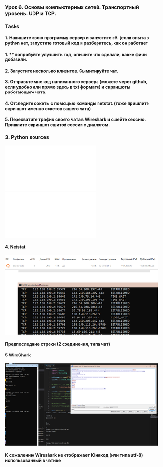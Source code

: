 ﻿### Урок 6. Основы компьютерных сетей. Транспортный уровень. UDP и TCP.

### Tasks
#### 1. Напишите свою программу сервер и запустите её. (если опыта в python нет, запустите готовый код и разберитесь, как он работает
#### 1. ** попробуйте улучшить код, опишите что сделали, какие фичи добавили.
#### 2. Запустите несколько клиентов. Сымитируйте чат.
#### 3. Отправьте мне код написанного сервера (можете через github, если удобно или прямо здесь в txt формате) и скриншоты работающего чата.
#### 4. Отследите сокеты с помощью команды netstat. (тоже пришлите скриншот именно сокетов вашего чата)
#### 5. Перехватите трафик своего чата в Wireshark и cшейте сессию. Пришлите скриншот сшитой сессии с диалогом.


### 3. Python sources

![server](./files/client.py)
![client](./files/server.py)


#### 4. Netstat
![netstat](./img/hw06/netstat_scr.png)
#### Предпоследние строки (2 соединения, типа чат)
#### 5 WireShark
![Wire](./img/hw06/packets_captured.png)
#### К сожалению Wireshark не отображает Юникод (или типа utf-8) использованный в чатике
